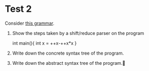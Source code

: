 # Test 2

Consider [this grammar](https://github.com/alexhkurz/compiler-construction-2020/blob/master/Sources/Cpp/cpp.cf).

1. Show the steps taken by a shift/reduce parser on the program

    int main(){
		int x = ++x-++x*x
	} 


2. Write down the concrete syntax tree of the program.

3. Write down the abstract syntax tree of the program.